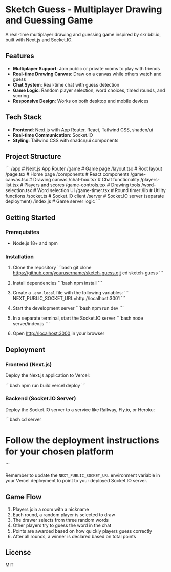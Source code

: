 # Sketch Guess - Multiplayer Drawing and Guessing Game

A real-time multiplayer drawing and guessing game inspired by skribbl.io, built with Next.js and Socket.IO.

## Features

- **Multiplayer Support**: Join public or private rooms to play with friends
- **Real-time Drawing Canvas**: Draw on a canvas while others watch and guess
- **Chat System**: Real-time chat with guess detection
- **Game Logic**: Random player selection, word choices, timed rounds, and scoring
- **Responsive Design**: Works on both desktop and mobile devices

## Tech Stack

- **Frontend**: Next.js with App Router, React, Tailwind CSS, shadcn/ui
- **Real-time Communication**: Socket.IO
- **Styling**: Tailwind CSS with shadcn/ui components

## Project Structure

\`\`\`
/app                  # Next.js App Router
  /game               # Game page
  /layout.tsx         # Root layout
  /page.tsx           # Home page
/components           # React components
  /game-canvas.tsx    # Drawing canvas
  /chat-box.tsx       # Chat functionality
  /players-list.tsx   # Players and scores
  /game-controls.tsx  # Drawing tools
  /word-selection.tsx # Word selection UI
  /game-timer.tsx     # Round timer
/lib                  # Utility functions
  /socket.ts          # Socket.IO client
/server               # Socket.IO server (separate deployment)
  /index.js           # Game server logic
\`\`\`

## Getting Started

### Prerequisites

- Node.js 18+ and npm

### Installation

1. Clone the repository
   \`\`\`bash
   git clone https://github.com/yourusername/sketch-guess.git
   cd sketch-guess
   \`\`\`

2. Install dependencies
   \`\`\`bash
   npm install
   \`\`\`

3. Create a `.env.local` file with the following variables:
   \`\`\`
   NEXT_PUBLIC_SOCKET_URL=http://localhost:3001
   \`\`\`

4. Start the development server
   \`\`\`bash
   npm run dev
   \`\`\`

5. In a separate terminal, start the Socket.IO server
   \`\`\`bash
   node server/index.js
   \`\`\`

6. Open [http://localhost:3000](http://localhost:3000) in your browser

## Deployment

### Frontend (Next.js)

Deploy the Next.js application to Vercel:

\`\`\`bash
npm run build
vercel deploy
\`\`\`

### Backend (Socket.IO Server)

Deploy the Socket.IO server to a service like Railway, Fly.io, or Heroku:

\`\`\`bash
cd server
# Follow the deployment instructions for your chosen platform
\`\`\`

Remember to update the `NEXT_PUBLIC_SOCKET_URL` environment variable in your Vercel deployment to point to your deployed Socket.IO server.

## Game Flow

1. Players join a room with a nickname
2. Each round, a random player is selected to draw
3. The drawer selects from three random words
4. Other players try to guess the word in the chat
5. Points are awarded based on how quickly players guess correctly
6. After all rounds, a winner is declared based on total points

## License

MIT
